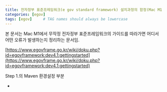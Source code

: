 ```yaml
---
title: 전자정부 표준프레임워크(e gov standard framework) 설치과정의 함정(Mac M1)
categories: [egov]
tags: [egov]     # TAG names should always be lowercase
---
```


본 문서는 Mac M1에서 무작정 전자정부 표준프레임워크의 가이드를 따라가면 어디서 어떤 오류가 발생하는지 정리하는 문서임.

[https://www.egovframe.go.kr/wiki/doku.php?id=egovframework:dev4.1:gettingstarted](https://www.egovframe.go.kr/wiki/doku.php?id=egovframework:dev4.1:gettingstarted)

Step 1.의 Maven 환경설정 부분

 - 